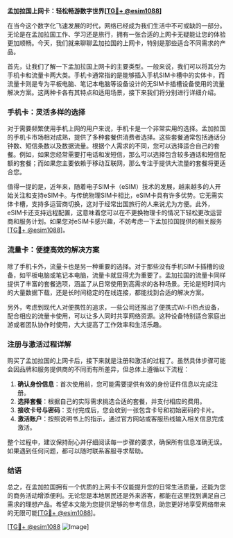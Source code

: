 **孟加拉国上网卡：轻松畅游数字世界[[TG💪+ @esim1088](https://t.me/s/esim1088)]**

在当今这个数字化飞速发展的时代，网络已经成为我们生活中不可或缺的一部分。无论是在孟加拉国工作、学习还是旅行，拥有一张合适的上网卡无疑能让您的体验更加顺畅。今天，我们就来聊聊孟加拉国的上网卡，特别是那些适合不同需求的产品。

首先，让我们了解一下孟加拉国上网卡的主要类型。一般来说，我们可以将其分为手机卡和流量卡两大类。手机卡通常指的是能够插入手机SIM卡槽中的实体卡，而流量卡则是专为平板电脑、笔记本电脑等设备设计的无SIM卡插槽设备使用的流量解决方案。这两种卡各有其特点和适用场景，接下来我们将分别进行详细介绍。

### 手机卡：灵活多样的选择

对于需要频繁使用手机上网的用户来说，手机卡是一个非常实用的选择。孟加拉国的手机卡市场相对成熟，提供了多种套餐供消费者选择。这些套餐通常包括通话分钟数、短信条数以及数据流量。根据个人需求的不同，您可以选择适合自己的套餐。例如，如果您经常需要打电话和发短信，那么可以选择包含较多通话和短信配额的套餐；而如果您主要依赖于移动互联网，那么专注于提供大流量的套餐将更适合您。

值得一提的是，近年来，随着电子SIM卡（eSIM）技术的发展，越来越多的人开始关注和支持eSIM卡。与传统物理SIM卡相比，eSIM卡具有许多优势。它无需实体卡槽，支持多运营商切换，这对于经常出国旅行的人来说尤为方便。此外，eSIM卡还支持远程配置，这意味着您可以在不更换物理卡的情况下轻松更改运营商和服务计划。如果您对eSIM卡感兴趣，不妨考虑一下孟加拉国提供的相关服务[[TG💪+ @esim1088](https://t.me/s/esim1088)]。

### 流量卡：便捷高效的解决方案

除了手机卡外，流量卡也是另一种重要的选择。对于那些没有手机SIM卡插槽的设备，如平板电脑或笔记本电脑，流量卡就显得尤为重要了。孟加拉国的流量卡同样提供了丰富的套餐选项，涵盖了从日常使用到高需求的各种场景。无论是短时间内的大量数据下载，还是长时间稳定的在线连接，都能找到合适的解决方案。

另外，考虑到现代人对便携性的追求，一些公司还推出了便携式Wi-Fi热点设备，配合相应的流量卡使用，可以让多人同时共享网络资源。这种设备特别适合家庭出游或者团队协作时使用，大大提高了工作效率和生活乐趣。

### 注册与激活过程详解

购买了孟加拉国的上网卡后，接下来就是注册和激活的过程了。虽然具体步骤可能会因品牌和服务提供商的不同而有所差异，但总体上遵循以下流程：

1. **确认身份信息**：首次使用前，您可能需要提供有效的身份证件信息以完成注册。
2. **选择套餐**：根据自己的实际需求挑选合适的套餐，并支付相应的费用。
3. **接收卡号与密码**：支付完成后，您会收到一张包含卡号和初始密码的卡片。
4. **激活账户**：按照说明书上的指示，通过官方网站或客服热线输入相关信息完成激活。

整个过程中，建议保持耐心并仔细阅读每一步骤的要求，确保所有信息准确无误。如果遇到任何问题，都可以随时联系客服寻求帮助。

### 结语

总之，在孟加拉国拥有一个优质的上网卡不仅能提升您的日常生活质量，还能为您的商务活动增添便利。无论您是本地居民还是外来游客，都能在这里找到满足自己需求的理想产品。希望本文能为您提供足够的参考信息，助您更好地享受网络带来的无限可能[[TG💪+ @esim1088](https://t.me/s/esim1088)]。

[[TG💪+ @esim1088](https://t.me/s/esim1088) ![Image](https://i.postimg.cc/4NQfJmqS/Snipaste-2025-05-13-00-14-12.png)]
